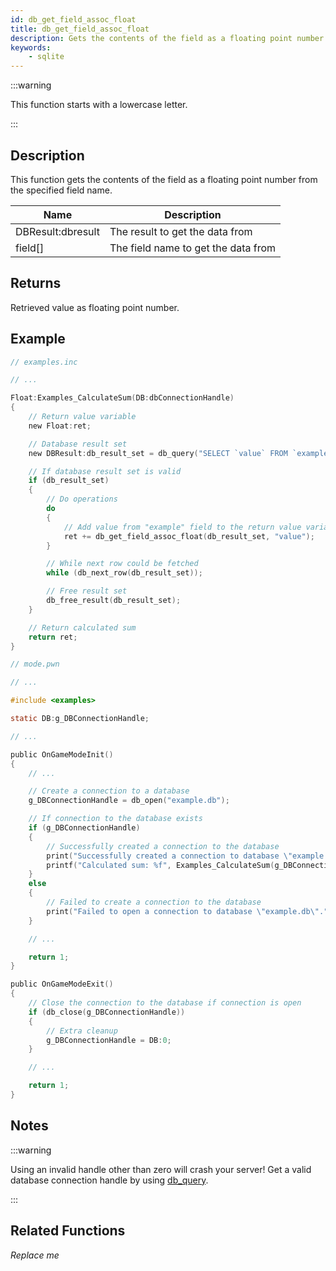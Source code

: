 ```yaml
---
id: db_get_field_assoc_float
title: db_get_field_assoc_float
description: Gets the contents of the field as a floating point number with the specified field name.
keywords:
    - sqlite
---
```


:::warning

This function starts with a lowercase letter.

:::

## Description

This function gets the contents of the field as a floating point number from the specified field name.

| Name              | Description                         |
| ----------------- | ----------------------------------- |
| DBResult:dbresult | The result to get the data from     |
| field[]           | The field name to get the data from |

## Returns

Retrieved value as floating point number.

## Example

```c
// examples.inc

// ...

Float:Examples_CalculateSum(DB:dbConnectionHandle)
{
    // Return value variable
    new Float:ret;

    // Database result set
    new DBResult:db_result_set = db_query("SELECT `value` FROM `examples`");

    // If database result set is valid
    if (db_result_set)
    {
        // Do operations
        do
        {
            // Add value from "example" field to the return value variable
            ret += db_get_field_assoc_float(db_result_set, "value");
        }

        // While next row could be fetched
        while (db_next_row(db_result_set));

        // Free result set
        db_free_result(db_result_set);
    }

    // Return calculated sum
    return ret;
}
```

```c
// mode.pwn

// ...

#include <examples>

static DB:g_DBConnectionHandle;

// ...

public OnGameModeInit()
{
    // ...

    // Create a connection to a database
    g_DBConnectionHandle = db_open("example.db");

    // If connection to the database exists
    if (g_DBConnectionHandle)
    {
        // Successfully created a connection to the database
        print("Successfully created a connection to database \"example.db\".");
        printf("Calculated sum: %f", Examples_CalculateSum(g_DBConnectionHandle));
    }
    else
    {
        // Failed to create a connection to the database
        print("Failed to open a connection to database \"example.db\".");
    }

    // ...

    return 1;
}

public OnGameModeExit()
{
    // Close the connection to the database if connection is open
    if (db_close(g_DBConnectionHandle))
    {
        // Extra cleanup
        g_DBConnectionHandle = DB:0;
    }

    // ...

    return 1;
}
```

## Notes

:::warning

Using an invalid handle other than zero will crash your server!
Get a valid database connection handle by using [db_query](db_query).

:::

## Related Functions

*Replace me*

